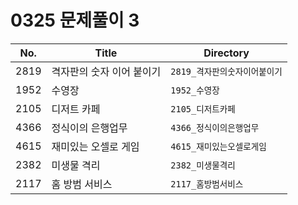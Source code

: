 # 0325 문제풀이 3

| No.   | Title               | Directory       |
| ----- | ------------------- | --------------- |
| 2819 | 격자판의 숫자 이어 붙이기 | `2819_격자판의숫자이어붙이기` |
| 1952 | 수영장          | `1952_수영장` |
| 2105 | 디저트 카페        | `2105_디저트카페` |
| 4366 | 정식이의 은행업무    | `4366_정식이의은행업무` |
| 4615 | 재미있는 오셀로 게임   | `4615_재미있는오셀로게임` |
| 2382 | 미생물 격리 | `2382_미생물격리` |
| 2117 | 홈 방범 서비스 | `2117_홈방범서비스` |